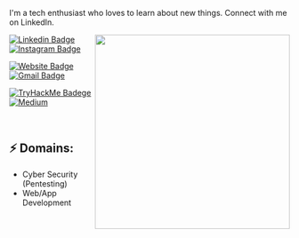 
I'm a tech enthusiast who loves to learn about new things. Connect with me on LinkedIn.


<img align='right' src='https://c.tenor.com/RVGsaUPNlmUAAAAd/tusken-raider.gif' width='350' >


[![Linkedin Badge](https://img.shields.io/badge/LinkedIn-0077B5?style=for-the-badge&logo=linkedin&logoColor=white)](https://www.linkedin.com/in/utkar5hm/)
[![Instagram Badge](https://img.shields.io/badge/Instagram-E4405F?style=for-the-badge&logo=instagram&logoColor=white)](https://www.instagram.com/utkar5hm/)

[![Website Badge](	https://img.shields.io/badge/website-000000?style=for-the-badge&logo=About.me&logoColor=white)](https://utkar5hm.tk/)
[![Gmail Badge](https://img.shields.io/badge/Gmail-D14836?style=for-the-badge&logo=gmail&logoColor=white)](mailto:utkarshrm568@gmail.com)

[![TryHackMe Badege](https://img.shields.io/badge/-TryHackMe-red?style=for-the-badge&logo=TryHackMe)](https://tryhackme.com/p/Utkar5hM)
[![Medium](https://img.shields.io/badge/Medium-12100E?style=for-the-badge&logo=medium&logoColor=white)](https://medium.com/@utkar5hm)

<br>

## ⚡ Domains:

- Cyber Security (Pentesting)
- Web/App Development

